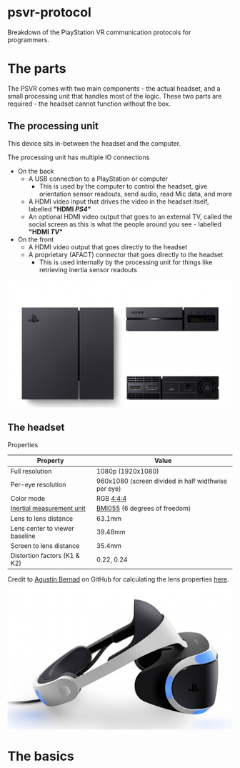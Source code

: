 # psvr-protocol

Breakdown of the PlayStation VR communication protocols for programmers.

# The parts

The PSVR comes with two main components - the actual headset, and a small
processing unit that handles most of the logic. These two parts are required -
the headset cannot function without the box.

## The processing unit

This device sits in-between the headset and the computer.

The processing unit has multiple IO connections

* On the back
  * A USB connection to a PlayStation or computer
      * This is used by the computer to control the headset, give
        orientation sensor readouts, send audio, read Mic data, and more
  * A HDMI video input that drives the video in the headset itself,
    labelled **"HDMI _PS4_"**
  * An optional HDMI video output that goes to an external TV,
    called the social screen as this is what the people around you see - labelled **"HDMI _TV_"**
* On the front
  * A HDMI video output that goes directly to the headset
  * A proprietary (AFACT) connector that goes directly to the headset
      * This is used internally by the processing unit for things like
        retrieving inertia sensor readouts

![psvr processing unit](res/images/psvr-processing-unit.jpg)

## The headset

Properties

| Property                              | Value
|---------------------------------------|----------
| Full resolution                       | 1080p (1920x1080)
| Per-eye resolution                    | 960x1080 (screen divided in half widthwise per eye)
| Color mode                            | RGB [4:4:4][chroma_subsampling_wiki]
| [Inertial measurement unit][imu_wiki] | [BMI055][imu datasheet] (6 degrees of freedom)
| Lens to lens distance                 | 63.1mm
| Lens center to viewer baseline        | 39.48mm
| Screen to lens distance               | 35.4mm
| Distortion factors (K1 & K2)          | 0.22, 0.24

Credit to [Agustín Bernad](https://gitub.com/gusmanb) on GitHub for calculating the lens properties [here](https://github.com/gusmanb/PSVRFramework/issues/27).

[imu_wiki]: https://en.wikipedia.org/wiki/Inertial_measurement_unit
[imu datasheet]: https://www.bosch-sensortec.com/bst/products/all_products/bmi055
[chroma_subsampling_wiki]: https://en.wikipedia.org/wiki/Chroma_subsampling

![psvr headset](res/images/psvr-headset.jpg)

# The basics




